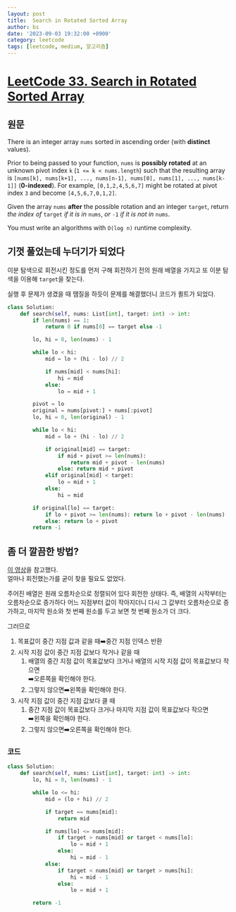 ```yaml
---
layout: post
title:  Search in Rotated Sorted Array
author: bs
date: '2023-09-03 19:32:00 +0900'
category: leetcode
tags: [leetcode, medium, 알고리즘]
---
```


# [LeetCode 33. Search in Rotated Sorted Array](https://leetcode.com/problems/search-in-rotated-sorted-array)

## 원문
There is an integer array `nums` sorted in ascending order (with **distinct** values).

Prior to being passed to your function, `nums` is **possibly rotated** at an unknown pivot index `k` (`1 <= k < nums.length`) such that the resulting array is `[nums[k], nums[k+1], ..., nums[n-1], nums[0], nums[1], ..., nums[k-1]]` (**0-indexed**). For example, `[0,1,2,4,5,6,7]` might be rotated at pivot index `3` and become `[4,5,6,7,0,1,2]`.

Given the array `nums` **after** the possible rotation and an integer `target`, return *the index of* `target` *if it is in* `nums`, *or* `-1` *if it is not in* `nums`.

You must write an algorithms with `O(log n)` runtime complexity.

## 기껏 풀었는데 누더기가 되었다
이분 탐색으로 회전시킨 정도를 먼저 구해 회전하기 전의 원래 배열을 가지고 또 이분 탐색을 이용해 `target`을 찾는다.

실행 후 문제가 생겼을 때 땜질을 하듯이 문제를 해결했더니 코드가 퀼트가 되었다.

```python
class Solution:
    def search(self, nums: List[int], target: int) -> int:
        if len(nums) == 1:
            return 0 if nums[0] == target else -1

        lo, hi = 0, len(nums) - 1

        while lo < hi:
            mid = lo + (hi - lo) // 2

            if nums[mid] < nums[hi]:
                hi = mid
            else:
                lo = mid + 1

        pivot = lo
        original = nums[pivot:] + nums[:pivot]
        lo, hi = 0, len(original) - 1

        while lo < hi:
            mid = lo + (hi - lo) // 2

            if original[mid] == target:
                if mid + pivot >= len(nums):
                    return mid + pivot - len(nums)
                else: return mid + pivot
            elif original[mid] < target:
                lo = mid + 1
            else:
                hi = mid

        if original[lo] == target:
            if lo + pivot >= len(nums): return lo + pivot - len(nums)
            else: return lo + pivot
        return -1
```

## 좀 더 깔끔한 방법?
[이 영상](https://www.youtube.com/watch?v=U8XENwh8Oy8)을 참고했다.<br>
얼마나 회전했는가를 굳이 찾을 필요도 없었다.

주어진 배열은 원래 오름차순으로 정렬되어 있다 회전한 상태다. 즉, 배열의 시작부터는 오름차순으로 증가하다 어느 지점부터 값이 작아지더니 다시 그 값부터 오름차순으로 증가하고, 마지막 원소와 첫 번째 원소를 두고 보면 첫 번째 원소가 더 크다.

그러므로
1. 목표값이 중간 지점 값과 같을 때:arrow_right:중간 지점 인덱스 반환
2. 시작 지점 값이 중간 지점 값보다 작거나 같을 때
    1. 배열의 중간 지점 값이 목표값보다 크거나 배열의 시작 지점 값이 목표값보다 작으면<br>
        :arrow_right:오른쪽을 확인해야 한다.
    2. 그렇지 않으면:arrow_right:왼쪽을 확인해야 한다.
3. 시작 지점 값이 중간 지점 값보다 클 때
    1. 중간 지점 값이 목표값보다 크거나 마지막 지점 값이 목표값보다 작으면<br>
        :arrow_right:왼쪽을 확인해야 한다.
    2. 그렇지 않으면:arrow_right:오른쪽을 확인해야 한다.

### 코드
```python
class Solution:
    def search(self, nums: List[int], target: int) -> int:
        lo, hi = 0, len(nums) - 1

        while lo <= hi:
            mid = (lo + hi) // 2

            if target == nums[mid]:
                return mid

            if nums[lo] <= nums[mid]:
                if target > nums[mid] or target < nums[lo]:
                    lo = mid + 1
                else:
                    hi = mid - 1
            else:
                if target < nums[mid] or target > nums[hi]:
                    hi = mid - 1
                else:
                    lo = mid + 1

        return -1
```